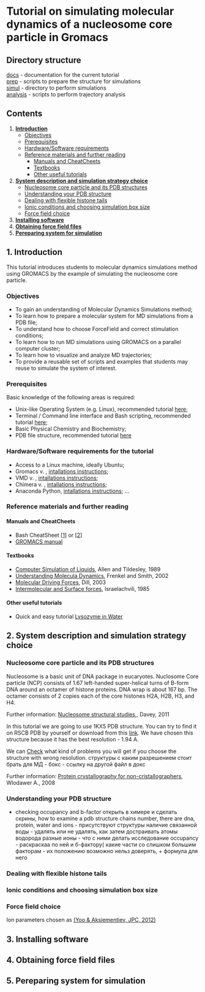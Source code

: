 # Tutorial on simulating molecular dynamics of a nucleosome core particle in Gromacs
## Directory structure
[docs](docs) - documentation for the current tutorial  
[prep](prep) - scripts to prepare the structure for simulations  
[simul](simul) - directory to perform simulations  
[analysis](analysis) - scripts to perform trajectory analysis  

## Contents
1. [**Introduction**](#Introduction) 
   + [Objectives](#Objectives)
   + [Prerequisites](#Prerequisites)
   + [Hardware/Software requirements](#Hardware)
   + [Reference materials and further reading](#Reference_materials)
      + [Manuals and CheatCheets](#Manuals)
      + [Textbooks](#Textbooks)
      + [Other useful tutorials](#Other_tutorials)
2. [**System description and simulation strategy choice**](#System)
   + [Nucleosome core particle and its PDB structures](#NCP)
   + [Understanding your PDB structure](#Understanding_PDB)
   + [Dealing with flexible histone tails](#H_tails)
   + [Ionic conditions and choosing simulation box size](#Ions_box)
   + [Force field choice](#ForceField)
3. [**Installing software**](#installing_soft)
4. [**Obtaining force field files**](#Obtaining_FF_files)
5. [**Pereparing system for simulation**](#before_stimulation)
      



<a name="Introduction"/>

## 1. Introduction
This tutorial introduces students to molecular dynamics simulations method using GROMACS by the example of simulating the nucleosome core particle. 

<a name="Objectives"/>

### Objectives

- To gain an understanding of Molecular Dynamics Simulations method;
- To learn how to prepare a molecular system for MD simulations from a PDB file;
- To understand how to choose ForceField and correct stimulation conditions;
- To learn how to run MD simulations using GROMACS on a parallel computer cluster;
- To learn how to visualize and analyze MD trajectories;
- To provide a reusable set of scripts and examples that students may reuse to simulate the system of interest.

<a name="Prerequisites"/>

### Prerequisites
Basic knowledge of the following areas is required:
- Unix-like Operating System (e.g. Linux), recommended tutorial [here](http://swcarpentry.github.io/shell-novice/);
- Terminal / Command line interface and Bash scripting, recommended tutorial [here](http://swcarpentry.github.io/shell-novice/); 
- Basic Physical Chemistry and Biochemistry;
- PDB file structure, recommended tutorial [here](https://pdb101.rcsb.org/learn/guide-to-understanding-pdb-data/introduction)

<a name="Hardware"/>

### Hardware/Software requirements for the tutorial
- Access to a Linux machine, ideally Ubuntu;
- Gromacs v. , [intallations instructions]();
- VMD v. , [intallations instructions]();
- Chimera v. , [intallations instructions]();
- Anaconda Python, [intallations instructions]();
...

<a name="Reference_materials"/>

### Reference materials and further reading

<a name="Manuals"/>

#### Manuals and CheatCheets
- Bash CheatSheet [[1]](https://gist.github.com/LeCoupa/122b12050f5fb267e75f) or [[2]](https://devhints.io/bash)
- [GROMACS manual](http://ftp.gromacs.org/pub/manual/manual-5.0.4.pdf)

<a name="Textbooks"/>

#### Textbooks 

- [Computer Simulation of Liquids](https://books.google.ru/books/about/Computer_Simulation_of_Liquids.html?id=O32VXB9e5P4C&redir_esc=y), Allen and Tildesley, 1989
- [Understanding Molecula Dynamics](https://www.sciencedirect.com/science/book/9780122673511), Frenkel and Smith, 2002
- [Molecular Driving Forces](https://books.google.ru/books/about/Molecular_Driving_Forces.html?id=hdeODhjp1bUC&redir_esc=y), Dill, 2003 
- [Intermolecular and Surface forces](https://www.sciencedirect.com/science/book/9780123751829), Israelachvili, 1985

<a name="Other_tutorials"/>

#### Other useful tutorials

- Quick and easy tutorial [Lysozyme in Water](http://www.bevanlab.biochem.vt.edu/Pages/Personal/justin/gmx-tutorials/lysozyme/index.html)

<a name="System"/>

## 2. System description and simulation strategy choice

<a name="NCP"/>

### Nucleosome core particle and its PDB structures
Nucleosome is a basic unit of DNA package in eucaryotes. 
Nuclosome Core particle (NCP) consists of 1.67 left-handed super-helical turns of B-form DNA around an octamer of histone proteins. DNA wrap is about 167 bp. The octamer consists of 2 copies each of the core histones H2A, H2B, H3, and H4. 

Further information: [Nucleosome structural studies,](https://www.ncbi.nlm.nih.gov/pubmed/21176878), Davey, 2011

In this tutorial we are going to use 1KX5 PDB structure. You can try to find it on RSCB PDB by yourself or download from this [link](https://www.rcsb.org/structure/1kx5). We have chosen this structure because it has the best resolution - 1.94 A.  

We can 
[Check](https://pdb101.rcsb.org/learn/guide-to-understanding-pdb-data/resolution) what kind of problems you will get if you choose the structure with wrong resolution. 
структуры с каким разрешением стоит брать для МД - бокс - ссылку на другой файл в докс

Further information: [Protein crystallography for non-cristallographers](https://www.ncbi.nlm.nih.gov/pubmed/18034855), Wlodawer A., 2008

<a name="Understanding_PDB"/>

### Understanding your PDB structure 

- checking occupancy and b-factor
открыть в химере и сделать скрины, how to examine a pdb structure
chains number, 
there are dna, protein, water and ions - присутствуют структуры
наличие связанной воды - удалять или не удалять, как затем достраивать атомы водорода
разные ионы - что с ними делать
исследование occupancy - раскраскаа по ней и б-фактору( какие части со слишком большим факторам - их положению возможно нельз доверять, + формула для него

<a name="H_tails"/>

### Dealing with flexible histone tails

<a name="Ions_box"/>

### Ionic conditions and choosing simulation box size

<a name="ForceField"/>

### Force field choice

Ion parameters chosen as [(Yoo & Aksiementiev, JPC, 2012)](https://pubs.acs.org/doi/abs/10.1021/jz201501a)

<a name="installing_soft"/>

## 3. Installing software

<a name="Obtaining_FF_files"/>

## 4. Obtaining force field files

<a name="before_stimulation"/>

## 5. Pereparing system for simulation

